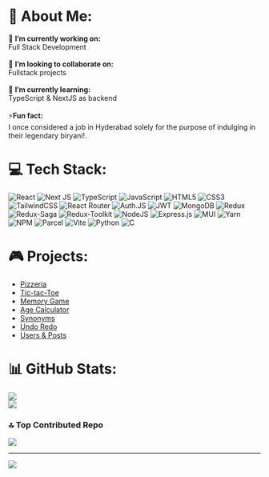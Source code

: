 # 💫 About Me:
🔭 **I’m currently working on:**  <br>Full Stack Development<br><br>👯 **I’m looking to collaborate on:**  <br>Fullstack projects<br><br>🌱 **I’m currently learning:**  <br>TypeScript & NextJS as backend<br><br>⚡**Fun fact:**  <br>I once considered a job in Hyderabad solely for the purpose of indulging in their legendary biryani!.

# 💻 Tech Stack:
![React](https://img.shields.io/badge/react-%2320232a.svg?style=for-the-badge&logo=react&logoColor=%2361DAFB) ![Next JS](https://img.shields.io/badge/Next-black?style=for-the-badge&logo=next.js&logoColor=white) ![TypeScript](https://img.shields.io/badge/typescript-%23323330.svg?style=for-the-badge&logo=typescript&logoColor=blue) ![JavaScript](https://img.shields.io/badge/javascript-%23323330.svg?style=for-the-badge&logo=javascript&logoColor=%23F7DF1E) ![HTML5](https://img.shields.io/badge/html5-%23E34F26.svg?style=for-the-badge&logo=html5&logoColor=white) ![CSS3](https://img.shields.io/badge/css3-%231572B6.svg?style=for-the-badge&logo=css3&logoColor=white) ![TailwindCSS](https://img.shields.io/badge/tailwindcss-%2338B2AC.svg?style=for-the-badge&logo=tailwind-css&logoColor=white) ![React Router](https://img.shields.io/badge/React_Router-CA4245?style=for-the-badge&logo=react-router&logoColor=white) ![Auth.JS](https://img.shields.io/badge/Auth.js-black?style=for-the-badge&logo=auth0&color=882eda&logoColor=white) ![JWT](https://img.shields.io/badge/JWT-black?style=for-the-badge&logo=JSON%20web%20tokens) ![MongoDB](https://img.shields.io/badge/MongoDB-%234ea94b.svg?style=for-the-badge&logo=mongodb&logoColor=white) ![Redux](https://img.shields.io/badge/redux-%23593d88.svg?style=for-the-badge&logo=redux&logoColor=white) ![Redux-Saga](https://img.shields.io/badge/Redux_Saga-999999?style=for-the-badge&logo=redux-saga&logoColor=white) ![Redux-Toolkit](https://img.shields.io/badge/redux_toolkit-%23593d88.svg?style=for-the-badge&logo=redux&logoColor=white) ![NodeJS](https://img.shields.io/badge/node.js-6DA55F?style=for-the-badge&logo=node.js&logoColor=white) ![Express.js](https://img.shields.io/badge/express.js-%23404d59.svg?style=for-the-badge&logo=express&logoColor=%2361DAFB) ![MUI](https://img.shields.io/badge/MUI-%230081CB.svg?style=for-the-badge&logo=material-ui&logoColor=white) ![Yarn](https://img.shields.io/badge/yarn-%232C8EBB.svg?style=for-the-badge&logo=yarn&logoColor=white) ![NPM](https://img.shields.io/badge/NPM-CA4245?style=for-the-badge&logo=npm&logoColor=white) ![Parcel](https://img.shields.io/badge/parcel-dcac77?style=for-the-badge&logoColor=white) ![Vite](https://img.shields.io/badge/vite-847cfe?style=for-the-badge&logo=vite&logoColor=white) ![Python](https://img.shields.io/badge/python-3670A0?style=for-the-badge&logo=python&logoColor=ffdd54) ![C](https://img.shields.io/badge/C-00599C?style=for-the-badge&logo=c&logoColor=white)

# 🎮 Projects:
- [Pizzeria](https://pizzeria-psi.vercel.app)
- [Tic-tac-Toe](https://tic-tac-toe-tic.vercel.app/)
- [Memory Game](https://yashshrivastava10.github.io/memoryGame)
- [Age Calculator](https://yashshrivastava10.github.io/ageCalculator)
- [Synonyms](https://yashshrivastava10.github.io/synonyms)
- [Undo Redo](https://yashshrivastava10.github.io/undoRedo)
- [Users & Posts](https://yashshrivastava10.github.io/usersPosts)

# 📊 GitHub Stats:
![](https://github-readme-streak-stats.herokuapp.com/?user=YashShrivastava10&theme=dark&hide_border=false)<br/>
![](https://github-readme-stats.vercel.app/api/top-langs/?username=YashShrivastava10&theme=dark&hide_border=false&include_all_commits=false&count_private=false&layout=compact)

### 🔝 Top Contributed Repo
![](https://github-contributor-stats.vercel.app/api?username=YashShrivastava10&limit=5&theme=tokyonight&combine_all_yearly_contributions=true)

---
[![](https://visitcount.itsvg.in/api?id=yashshrivastava10&label=Profile%20Views&icon=8&pretty=true)](https://visitcount.itsvg.in)

<!-- Proudly created with GPRM ( https://gprm.itsvg.in ) -->
